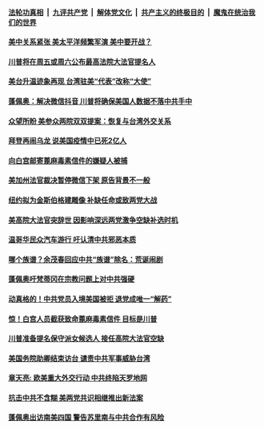 

####  [法轮功真相](../../../../basic/blob/master/README.md?t=09220003) &nbsp;|&nbsp; [九评共产党](../../../../9ping.md/blob/master/README.md?t=09220003) &nbsp;|&nbsp; [解体党文化](../../../../jtdwh.md/blob/master/README.md?t=09220003)  &nbsp;|&nbsp; [共产主义的终极目的](../../../../gczydzjmd.md/blob/master/README.md?t=09220003) &nbsp;|&nbsp; [魔鬼在统治我们的世界](../../../../mgztzwmdsj.md/blob/master/README.md?t=09220003) 

#### [ 美中关系紧张 美太平洋频繁军演 美中要开战？](../pages/soh6/424141.md?t=09220003) 
#### [川普将在周五或周六公布最高法院大法官提名人](../pages/soh6/424132.md?t=09220003) 
#### [美台升温迹象再现 台湾驻美“代表”改称“大使” ](../pages/soh6/424120.md?t=09220003) 
#### [蓬佩奥：解决微信抖音 川普将确保美国人数据不落中共手中](../pages/soh6/424108.md?t=09220003) 
#### [众望所盼 美参众两院双双提案：恢复与台湾外交关系](../pages/soh6/423892.md?t=09220003) 
#### [拜登再闹乌龙 说美国疫情中已死2亿人](../pages/soh6/424105.md?t=09220003) 
#### [向白宫邮寄蓖麻毒素信件的嫌疑人被捕](../pages/soh6/424012.md?t=09220003) 
#### [美加州法官裁决暂停微信下架 原告背景不一般](../pages/soh6/423916.md?t=09220003) 
#### [纽约拟为金斯伯格建雕像  补缺任命或致两党大战](../pages/soh6/423865.md?t=09220003) 
#### [美高院大法官突辞世 因影响深远两党激争空缺补选时机](../pages/soh6/423862.md?t=09220003) 
#### [温哥华民众汽车游行 吁认清中共邪恶本质 ](../pages/soh6/423850.md?t=09220003) 
#### [哪个族谱？余茂春回应中共“族谱”除名：荒诞闹剧](../pages/soh6/423844.md?t=09220003) 
#### [蓬佩奥吁梵蒂冈在宗教问题上对中共强硬](../pages/soh6/423838.md?t=09220003) 
#### [动真格的！中共党员入境美国被拒 退党成唯一“解药”](../pages/soh6/423622.md?t=09220003) 
#### [惊！白宫人员截获致命蓖麻毒素信件 目标是川普](../pages/soh6/423592.md?t=09220003) 
#### [川普准备提名保守派女候选人 接任高院大法官空缺 ](../pages/soh6/423580.md?t=09220003) 
#### [美国务院助卿结束访台 谴责中共军事威胁台湾 ](../pages/soh6/423544.md?t=09220003) 
#### [章天亮: 欧美重大外交行动 中共终陷天罗地网](../pages/soh6/423574.md?t=09220003) 
#### [抗击中共不含糊 美两党共识相继推出新法案](../pages/soh6/423559.md?t=09220003) 
#### [蓬佩奥出访南美四国 警告苏里南与中共合作有风险](../pages/soh6/423547.md?t=09220003) 
